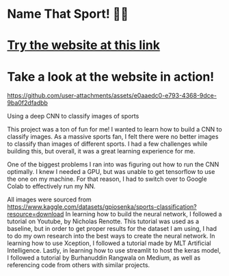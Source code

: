 # Name That Sport! 🏀🏈
# [Try the website at this link](https://namethatsport.streamlit.app/) 

# Take a look at the website in action!


https://github.com/user-attachments/assets/e0aaedc0-e793-4368-9dce-9ba0f2dfadbb


Using a deep CNN to classify images of sports

This project was a ton of fun for me! I wanted to learn how to build a CNN to classify images. As a massive sports fan, I felt there were no better images to classify than images of different sports. I had a few challenges while building this, but overall, it was a great learning experience for me.

One of the biggest problems I ran into was figuring out how to run the CNN optimally. I knew I needed a GPU, but was unable to get tensorflow to use the one on my machine. For that reason, I had to switch over to Google Colab to effectively run my NN.

All images were sourced from https://www.kaggle.com/datasets/gpiosenka/sports-classification?resource=download
In learning how to build the neural network, I followed a tutorial on Youtube, by Nicholas Renotte. This tutorial was used as a baseline, but in order to get proper results for the dataset I am using, I had to do my own research into the best ways to create the neural network. In learning how to use Xception, I followed a tutorial made by MLT Artificial Intelligence. Lastly, in learning how to use streamlit to host the keras model, I followed a tutorial by Burhanuddin Rangwala on Medium, as well as referencing code from others with similar projects.
